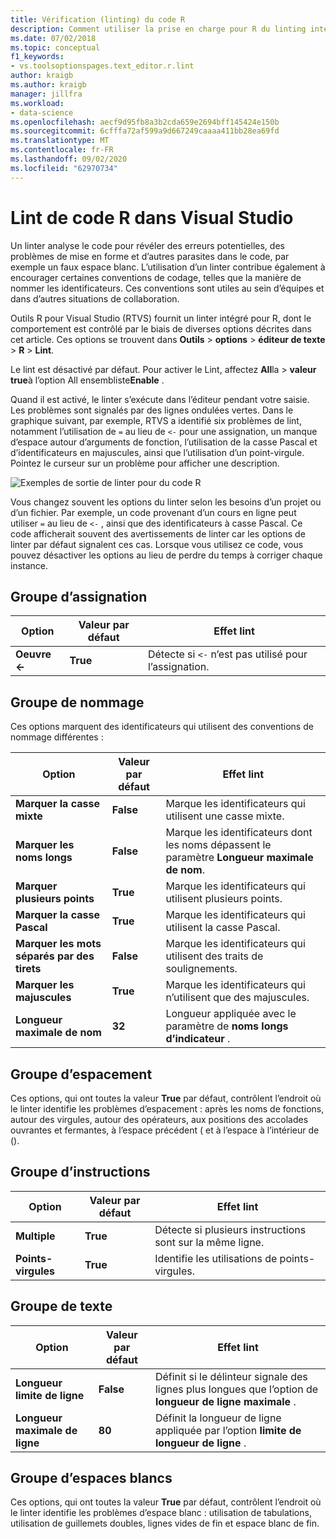 ```yaml
---
title: Vérification (linting) du code R
description: Comment utiliser la prise en charge pour R du linting intégré de Visual Studio, notamment les options linter.
ms.date: 07/02/2018
ms.topic: conceptual
f1_keywords:
- vs.toolsoptionspages.text_editor.r.lint
author: kraigb
ms.author: kraigb
manager: jillfra
ms.workload:
- data-science
ms.openlocfilehash: aecf9d95fb8a3b2cda659e2694bff145424e150b
ms.sourcegitcommit: 6cfffa72af599a9d667249caaaa411bb28ea69fd
ms.translationtype: MT
ms.contentlocale: fr-FR
ms.lasthandoff: 09/02/2020
ms.locfileid: "62970734"
---
```

# <a name="lint-r-code-in-visual-studio"></a>Lint de code R dans Visual Studio

Un linter analyse le code pour révéler des erreurs potentielles, des problèmes de mise en forme et d’autres parasites dans le code, par exemple un faux espace blanc. L’utilisation d’un linter contribue également à encourager certaines conventions de codage, telles que la manière de nommer les identificateurs. Ces conventions sont utiles au sein d’équipes et dans d’autres situations de collaboration.

Outils R pour Visual Studio (RTVS) fournit un linter intégré pour R, dont le comportement est contrôlé par le biais de diverses options décrites dans cet article. Ces options se trouvent dans **Outils**  >  **options**  >  **éditeur de texte**  >  **R**  >  **Lint**.

Le lint est désactivé par défaut. Pour activer le Lint, affectez **All**la  >  **valeur true**à l’option All ensembliste**Enable** .

Quand il est activé, le linter s’exécute dans l’éditeur pendant votre saisie. Les problèmes sont signalés par des lignes ondulées vertes. Dans le graphique suivant, par exemple, RTVS a identifié six problèmes de lint, notamment l’utilisation de `=` au lieu de `<-` pour une assignation, un manque d’espace autour d’arguments de fonction, l’utilisation de la casse Pascal et d’identificateurs en majuscules, ainsi que l’utilisation d’un point-virgule. Pointez le curseur sur un problème pour afficher une description.

![Exemples de sortie de linter pour du code R](media/linting-01.png)

Vous changez souvent les options du linter selon les besoins d’un projet ou d’un fichier. Par exemple, un code provenant d’un cours en ligne peut utiliser `=` au lieu de `<-` , ainsi que des identificateurs à casse Pascal. Ce code afficherait souvent des avertissements de linter car les options de linter par défaut signalent ces cas. Lorsque vous utilisez ce code, vous pouvez désactiver les options au lieu de perdre du temps à corriger chaque instance.

## <a name="assignment-group"></a>Groupe d’assignation

| Option | Valeur par défaut | Effet lint |
| --- | --- | --- |
| **Oeuvre \<-** | **True** | Détecte si `<-` n’est pas utilisé pour l’assignation. |

## <a name="naming-group"></a>Groupe de nommage

Ces options marquent des identificateurs qui utilisent des conventions de nommage différentes :

| Option | Valeur par défaut | Effet lint |
| --- | --- | --- |
| **Marquer la casse mixte** | **False** | Marque les identificateurs qui utilisent une casse mixte. |
| **Marquer les noms longs** | **False** | Marque les identificateurs dont les noms dépassent le paramètre **Longueur maximale de nom**. |
| **Marquer plusieurs points** | **True** | Marque les identificateurs qui utilisent plusieurs points. |
| **Marquer la casse Pascal** | **True** | Marque les identificateurs qui utilisent la casse Pascal. |
| **Marquer les mots séparés par des tirets** | **False** | Marque les identificateurs qui utilisent des traits de soulignements. |
| **Marquer les majuscules** | **True** | Marque les identificateurs qui n’utilisent que des majuscules. |
| **Longueur maximale de nom** | **32** | Longueur appliquée avec le paramètre de **noms longs d’indicateur** . |

## <a name="spacing-group"></a>Groupe d’espacement

Ces options, qui ont toutes la valeur **True** par défaut, contrôlent l’endroit où le linter identifie les problèmes d’espacement : après les noms de fonctions, autour des virgules, autour des opérateurs, aux positions des accolades ouvrantes et fermantes, à l’espace précédent ( et à l’espace à l’intérieur de ().

## <a name="statements-group"></a>Groupe d’instructions

| Option | Valeur par défaut | Effet lint |
| --- | --- | --- |
| **Multiple** | **True** | Détecte si plusieurs instructions sont sur la même ligne. |
| **Points-virgules** | **True** | Identifie les utilisations de points-virgules. |

## <a name="text-group"></a>Groupe de texte

| Option | Valeur par défaut | Effet lint |
| --- | --- | --- |
| **Longueur limite de ligne** | **False** | Définit si le délinteur signale des lignes plus longues que l’option de **longueur de ligne maximale** . |
| **Longueur maximale de ligne** | **80** | Définit la longueur de ligne appliquée par l’option **limite de longueur de ligne** . |

## <a name="whitespace-group"></a>Groupe d’espaces blancs

Ces options, qui ont toutes la valeur **True** par défaut, contrôlent l’endroit où le linter identifie les problèmes d’espace blanc : utilisation de tabulations, utilisation de guillemets doubles, lignes vides de fin et espace blanc de fin.